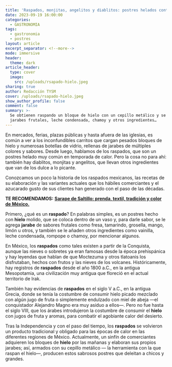 ```yaml
---
title: 'Raspados, monjitas, angelitos y diablitos: postres helados contra el calor'
date: 2023-09-19 16:00:00
categories:
  - GASTRONOMIA
tags:
  - gastronomia
  - postres
layout: article
excerpt_separator: <!--more-->
mode: immersive
header:
  theme: dark
article_header:
  type: cover
  image:
    src: /uploads/rsapado-hielo.jpeg
sharing: true
author: Redacción TYSM
cover: /uploads/rsapado-hielo.jpeg
show_author_profile: false
comment: false
summary: >-
  Se obtienen raspando un bloque de hielo con un cepillo metálico y se bañan con
  jarabes frutales, leche condensada, chamoy y otros ingredientes…
---
```

En mercados, ferias, plazas públicas y hasta afuera de las iglesias, es común a ver a los inconfundibles carritos que cargan pesados bloques de hielo y numerosas botellas de vidrio, rellenas de jarabes de múltiples colores y sabores. Desde luego, hablamos de los raspados, que son un postres helado muy común en temporada de calor. Pero la cosa no para ahí: también hay diablitos, monjitas y angelitos, que llevan otros ingredientes que van de los dulce a lo picante.

Conozcamos un poco la historia de los raspados mexicanos, las recetas de su elaboración y las variantes actuales que los hábiles comerciantes y el azucarado gusto de sus clientes han generado con el paso de las décadas.

**TE RECOMENDAMOS:** [**Sarape de Saltillo: prenda, textil, tradición y color de México.**](https://blog.tonoysumariachi.com/mexicanisimos/2024/04/10/sarape-de-saltillo-prenda-textil-tradici%C3%B3n-y-color-de-m%C3%A9xico.html)

Primero, ¿qué es un **raspado**? En palabras simples, es un postres hecho con **hielo** molido, que se coloca dentro de un vaso y, para darle sabor, se le agrega **jarabe** de sabores frutales como fresa, tamarindo, grosella, mango, limón u otros, y también se le añaden otros ingredientes como vainilla, leche condensada, rompope o chamoy, por mencionar algunos.

En México, los **raspados** como tales existen a partir de la Conquista, aunque las nieves o sobretes ya eran famosas desde la época prehispánica y hay leyendas que hablan de que Moctezuma y otros tlatoanis los disfrutaban, hechos con frutos y las nieves de los volcanes. Históricamente, hay registros de **raspados** desde el año 1800 a.C., en la antigua Mesopotamia, una civilización muy antigua que floreció en el actual territorio de Irak.

También hay evidencias de **raspados** en el siglo V a.C., en la antigua Grecia, donde se tenía la costumbre de consumir hielo picado mezclado con algún jugo de fruta o simplemente endulzado con miel de abeja —el conquistador Alejandro Magno era muy asiduo a ellos—. Pero no fue hasta el siglo VIII, que los árabes introdujeron la costumbre de consumir el **hielo** con jugos de fruta y aromas, para combatir el agobiante calor del desierto.

Tras la Independencia y con el paso del tiempo, los **raspados** se volvieron un producto tradicional y obligado para las épocas de calor en las diferentes regiones de México. Actualmente, un sinfín de comerciantes adquieren los bloques de **hielo** por las mañanas y elaboran sus propios jarabes; así, armados con su cepillo metálico — la herramienta con la que raspan el hielo—, producen estos sabrosos postres que deleitan a chicos y grandes.

&nbsp;

&nbsp;

&nbsp;

&nbsp;

&nbsp;